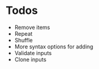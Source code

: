 
# Todos

* Remove items
* Repeat
* Shuffle
* More syntax options for adding
* Validate inputs
* Clone inputs
